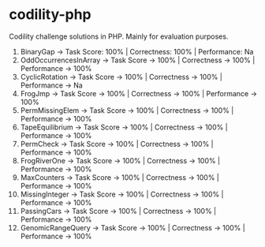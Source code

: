 # codility-php
Codility challenge solutions in PHP. Mainly for evaluation purposes.  

1. BinaryGap -> Task Score: 100% | Correctness: 100% | Performance: Na
2. OddOccurrencesInArray -> Task Score -> 100% | Correctness -> 100% | Performance -> 100%
3. CyclicRotation -> Task Score -> 100% | Correctness -> 100% | Performance -> Na
4. FrogJmp -> Task Score -> 100% | Correctness -> 100% | Performance -> 100%
5. PermMissingElem -> Task Score -> 100% | Correctness -> 100% | Performance -> 100%
6. TapeEquilibrium -> Task Score -> 100% | Correctness -> 100% | Performance -> 100%
7. PermCheck -> Task Score -> 100% | Correctness -> 100% | Performance -> 100%
8. FrogRiverOne -> Task Score -> 100% | Correctness -> 100% | Performance -> 100%
9. MaxCounters -> Task Score -> 100% | Correctness -> 100% | Performance -> 100%
10. MissingInteger -> Task Score -> 100% | Correctness -> 100% | Performance -> 100%
11. PassingCars -> Task Score -> 100% | Correctness -> 100% | Performance -> 100%
12. GenomicRangeQuery -> Task Score -> 100% | Correctness -> 100% | Performance -> 100%
